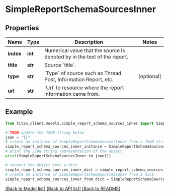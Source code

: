 # SimpleReportSchemaSourcesInner


## Properties

Name | Type | Description | Notes
------------ | ------------- | ------------- | -------------
**index** | **int** | Numerical value that the source is denoted by in the text of the report. | 
**title** | **str** | Source &#x60;title&#x60;. | 
**type** | **str** | &#x60;Type&#x60; of source such as Thread Post, Information Report, etc. | [optional] 
**url** | **str** | &#x60;Url&#x60; to resource where the report information came from. | 

## Example

```python
from titan_client.models.simple_report_schema_sources_inner import SimpleReportSchemaSourcesInner

# TODO update the JSON string below
json = "{}"
# create an instance of SimpleReportSchemaSourcesInner from a JSON string
simple_report_schema_sources_inner_instance = SimpleReportSchemaSourcesInner.from_json(json)
# print the JSON string representation of the object
print(SimpleReportSchemaSourcesInner.to_json())

# convert the object into a dict
simple_report_schema_sources_inner_dict = simple_report_schema_sources_inner_instance.to_dict()
# create an instance of SimpleReportSchemaSourcesInner from a dict
simple_report_schema_sources_inner_from_dict = SimpleReportSchemaSourcesInner.from_dict(simple_report_schema_sources_inner_dict)
```
[[Back to Model list]](../README.md#documentation-for-models) [[Back to API list]](../README.md#documentation-for-api-endpoints) [[Back to README]](../README.md)


